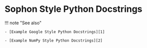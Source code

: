 # Sophon Style Python Docstrings


!!! note "See also"

    - [Example Google Style Python Docstrings][1]

    - [Example NumPy Style Python Docstrings][2]

  

[1]: http://sphinxcontrib-napoleon.readthedocs.io/en/latest/example_google.html#example-google
[2]: http://sphinxcontrib-napoleon.readthedocs.io/en/latest/example_numpy.html#example-numpy